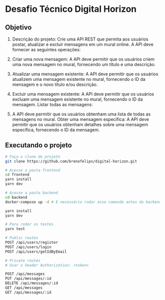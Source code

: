# Desafio Técnico Digital Horizon

## Objetivo

1. Descrição do projeto: Crie uma API REST que permita aos usuários postar, atualizar e excluir mensagens em um mural online. A API deve fornecer as seguintes operações:

2. Criar uma nova mensagem: A API deve permitir que os usuários criem uma nova mensagem no mural, fornecendo um título e uma descrição.

3. Atualizar uma mensagem existente: A API deve permitir que os usuários atualizem uma mensagem existente no mural, fornecendo o ID da mensagem e o novo título e/ou descrição.

4. Excluir uma mensagem existente: A API deve permitir que os usuários excluam uma mensagem existente no mural, fornecendo o ID da mensagem. Listar todas as mensagens:

5. A API deve permitir que os usuários obtenham uma lista de todas as mensagens no mural. Obter uma mensagem específica: A API deve permitir que os usuários obtenham detalhes sobre uma mensagem específica, fornecendo o ID da mensagem.

## Executando o projeto

```bash
# Faça o clone do projeto
git clone https://github.com/brenofelips/digital-horizon.git

# Acesse a pasta frontend
cd frontend
yarn install
yarn dev

# Acesse a pasta backend
cd backend
docker-compose up -d # É necessário rodar esse comando antes do backend

yarn install
yarn dev

# Para rodar os testes
yarn test
```

```bash
# Public routes
POST /api/users/register
POST /api/users/login
POST /api/users/getIdByEmail

# Private routes
# Usar o header Authorization: <token>

POST /api/messages
PUT /api/messages/:id
DELETE /api/messages/:id
GET /api/messages
GET /api/messages/:id
```

